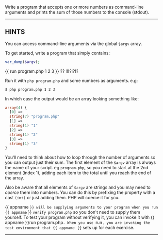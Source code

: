 Write a program that accepts one or more numbers as command-line arguments and prints the sum of those numbers to the console (stdout).

----------------------------------------------------------------------
## HINTS

You can access command-line arguments via the global `$argv` array.

To get started, write a program that simply contains:

```php
var_dump($argv);
```

[//]: # (TODO: RUN?!?! e.g run on the CLI or click run in the cloud sidebar?!)
{{ run program.php 1 2 3 }} ?? !!!?!?!?

Run it with `php program.php` and some numbers as arguments. e.g:

```sh
$ php program.php 1 2 3
```

In which case the output would be an array looking something like:

```php
array(4) {
  [0] =>
  string(7) "program.php"
  [1] =>
  string(1) "1"
  [2] =>
  string(1) "2"
  [3] =>
  string(1) "3"
}
```

You'll need to think about how to loop through the number of arguments so you can output just their sum. The first element of the `$argv` array is always the name of your script. eg `program.php`, so you need to start at the 2nd element (index 1), adding each item to the total until you reach the end of the array.

Also be aware that all elements of `$argv` are strings and you may need to *coerce* them into numbers. You can do this by prefixing the property with a cast `(int)` or just adding them. PHP will coerce it for you.

{{ appname ` }} will be supplying arguments to your program when you run {{ appname ` }} `verify program.php` so you don't need to supply them yourself. To test your program without verifying it, you can invoke it with {{ appname ` }} `run program.php`. When you use `run`, you are invoking the test environment that {{ appname ` }} sets up for each exercise.

----------------------------------------------------------------------
